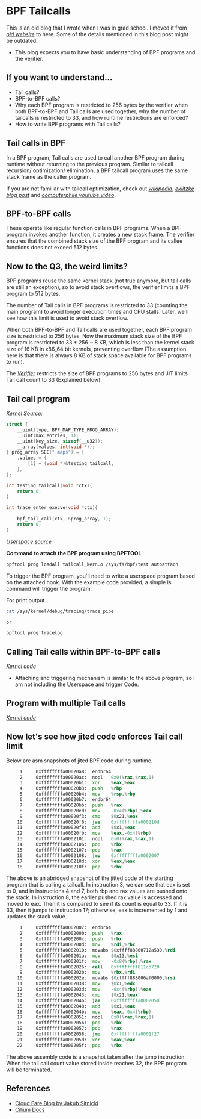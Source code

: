 # BPF Tailcalls

This is an old blog that I wrote when I was in grad school. I moved it from
*[old
website](https://raw.githubusercontent.com/sidchintamaneni/archived_blog/refs/heads/main/content/posts/tailcalls.md)*
to here.
Some of the details mentioned in this blog post might be outdated.

* This blog expects you to have basic understanding of BPF programs and the verifier.

## If you want to understand...

*   Tail calls? 
*   BPF-to-BPF calls?
*   Why each BPF program is restricted to 256 bytes by the verifier when both
BPF-to-BPF and Tail calls are used together, why the number of tailcalls is
restricted to 33, and how runtime restrictions are enforced?
*   How to write BPF programs with Tail calls?

## Tail calls in BPF

In a BPF program, Tail calls are used to call another BPF program during
runtime without returning to the previous program. Similar to tailcall recursion/
optimization/ elimination, a BPF tailcall program uses the same stack frame as the
caller program.

If you are not familiar with tailcall optimization, check out
*[wikipedia](https://en.wikipedia.org/wiki/Tail_call)*, *[eklitzke blog
post](https://eklitzke.org/how-tail-call-optimization-works)* and *[computerphile
youtube video](https://www.youtube.com/watch?v=_JtPhF8MshA)*.

## BPF-to-BPF calls

These operate like regular function calls in BPF programs. When a BPF program
invokes another function, it creates a new stack frame. The verifier ensures
that the combined stack size of the BPF program and its callee functions does
not exceed 512 bytes.

## Now to the Q3, the weird limits?

BPF programs reuse the same kernel stack (not true anymore, but tail calls are
still an exception), so to avoid stack overflows, the verifier limits a BPF program to
512 bytes.

The number of Tail calls in BPF programs is restricted to 33 (counting the main
program) to avoid longer execution times and CPU stalls. Later, we'll see how this
limit is used to avoid stack overflow.

When both BPF-to-BPF and Tail calls are used together, each BPF program size is
restricted to 256 bytes. Now the maximum stack size of the BPF program is
restricted to 33 * 256 ~ 8 KB, which is less than the kernel stack size of 16 KB in
x86_64 bit kernels, preventing overflow (The assumption here is that
there is always 8 KB of stack space available for BPF programs to run).

The *[Verifier](https://elixir.bootlin.com/linux/v6.13.1/source/kernel/bpf/verifier.c#L6156)*
restricts the size of BPF programs to 256 bytes and JIT limits Tail call count
to 33 (Explained below). 

## Tail call program

*[Kernel Source](https://github.com/sidchintamaneni/blog/tree/main/pages/blogs/code/bpf_tailcall/tailcall_prog.kern.c):*
```c
struct {
	__uint(type, BPF_MAP_TYPE_PROG_ARRAY);
	__uint(max_entries, 1);
	__uint(key_size, sizeof(__u32));
	__array(values, int(void *));
} prog_array SEC(".maps") = {
	.values = {
		[1] = (void *)&testing_tailcall,
	},
};

int testing_tailcall(void *ctx){
	return 0;
}

int trace_enter_execve(void *ctx){
	
	bpf_tail_call(ctx, &prog_array, 1);
	return 0;
}
```

*[Userspace source](https://github.com/sidchintamaneni/blog/tree/main/pages/blogs/code/bpf_tailcall/tailcall_prog.user.c)*


**Command to attach the BPF program using BPFTOOL**
```bash
bpftool prog loadAll tailcall_kern.o /sys/fs/bpf/test autoattach
```

To trigger the BPF program, you'll need to write a userspace program based on
the attached hook. With the example code provided, a simple ls command will
trigger the program.

For print output
```bash
cat /sys/kernel/debug/tracing/trace_pipe

or

bpftool prog tracelog
```

## Calling Tail calls within BPF-to-BPF calls

*[Kernel code](https://github.com/sidchintamaneni/blog/blob/main/pages/blogs/code/bpf_tailcall/tailcalls_prog2.kern.c)*

- Attaching and triggering mechanism is similar to the above program, so I am
not including the Userspace and trigger Code.

## Program with multiple Tail calls

*[Kernel code](https://github.com/sidchintamaneni/blog/tree/main/pages/blogs/code/bpf_tailcall/tailcall_max_prog.kern.c)*

## Now let's see how jited code enforces Tail call limit

Below are asm snapshots of jited BPF code during runtime.

```asm
     1	   0xffffffffa00020a8:	endbr64
     2	   0xffffffffa00020ac:	nopl   0x0(%rax,%rax,1)
     3	   0xffffffffa00020b1:	xor    %eax,%eax
     4	   0xffffffffa00020b3:	push   %rbp
     5	   0xffffffffa00020b4:	mov    %rsp,%rbp
     6	   0xffffffffa00020b7:	endbr64
     7	   0xffffffffa00020bb:	push   %rax
     8	   0xffffffffa00020ed:	mov    -0x4(%rbp),%eax
     9	   0xffffffffa00020f3:	cmp    $0x21,%eax
    10	   0xffffffffa00020f6:	jae    0xffffffffa000210d
    11	   0xffffffffa00020f8:	add    $0x1,%eax
    12	   0xffffffffa00020fb:	mov    %eax,-0x4(%rbp)
    13	   0xffffffffa0002101:	nopl   0x0(%rax,%rax,1)
    14	   0xffffffffa0002106:	pop    %rbx
    15	   0xffffffffa0002107:	pop    %rax
    16	   0xffffffffa0002108:	jmp    0xffffffffa0002007
    17	   0xffffffffa000210d:	xor    %eax,%eax
    18	   0xffffffffa000210f:	pop    %rbx
```

The above is an abridged snapshot of the jitted code of the starting program that
is calling a tailcall. In instruction 3, we can see that eax is set to 0, and in instructions 4
and 7, both rbp and rax values are pushed onto the stack. In instruction 8, the earlier
pushed rax value is accessed and moved to eax. Then it is compared to see if its
count is equal to 33. If it is 33, then it jumps to instruction 17; otherwise, eax is
incremented by 1 and updates the stack value.

```asm
     1	   0xffffffffa0002007:	endbr64
     2	   0xffffffffa000200b:	push   %rax
     3	   0xffffffffa000200c:	push   %rbx
     4	   0xffffffffa000200d:	mov    %rdi,%rbx
     5	   0xffffffffa0002010:	movabs $0xffff88800712a530,%rdi
     6	   0xffffffffa000201a:	mov    $0x13,%esi
     7	   0xffffffffa000201f:	mov    -0x8(%rbp),%rax
     8	   0xffffffffa0002026:	call   0xffffffff811cd720
     9	   0xffffffffa000202b:	mov    %rbx,%rdi
    10	   0xffffffffa000202e:	movabs $0xffff888006af0000,%rsi
    11	   0xffffffffa0002038:	mov    $0x1,%edx
    12	   0xffffffffa000203d:	mov    -0x4(%rbp),%eax
    13	   0xffffffffa0002043:	cmp    $0x21,%eax
    14	   0xffffffffa0002046:	jae    0xffffffffa000205d
    15	   0xffffffffa0002048:	add    $0x1,%eax
    16	   0xffffffffa000204b:	mov    %eax,-0x4(%rbp)
    17	   0xffffffffa0002051:	nopl   0x0(%rax,%rax,1)
    18	   0xffffffffa0002056:	pop    %rbx
    19	   0xffffffffa0002057:	pop    %rax
    20	   0xffffffffa0002058:	jmp    0xffffffffa0001f27
    21	   0xffffffffa000205d:	xor    %eax,%eax
    22	   0xffffffffa000205f:	pop    %rbx
```

The above assembly code is a snapshot taken after the jump instruction. When the
tail call count value stored inside reaches 32, the BPF program will be
terminated.

## References
* [Cloud Fare Blog by Jakub Sitnicki](https://blog.cloudflare.com/assembly-within-bpf-tail-calls-on-x86-and-arm/#:~:text=Tail%20calls%20can%20be%20seen,reusing%20the%20same%20stack%20frame)
* [Cilium Docs](https://docs.cilium.io/en/stable/bpf/architecture/#tail-calls)
